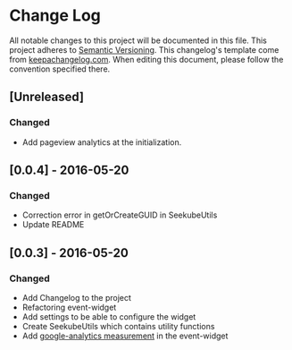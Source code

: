 # Change Log
All notable changes to this project will be documented in this file.
This project adheres to [Semantic Versioning](http://semver.org/).
This changelog's template come from [keepachangelog.com](http://keepachangelog.com/). When editing this document, please follow the convention specified there.

## [Unreleased]
### Changed
- Add pageview analytics at the initialization.

## [0.0.4] - 2016-05-20
### Changed
- Correction error in getOrCreateGUID in SeekubeUtils
- Update README

## [0.0.3] - 2016-05-20
### Changed
- Add Changelog to the project
- Refactoring event-widget
- Add settings to be able to configure the widget
- Create SeekubeUtils which contains utility functions
- Add [google-analytics measurement](https://developers.google.com/analytics/devguides/collection/protocol/v1/) in the event-widget
